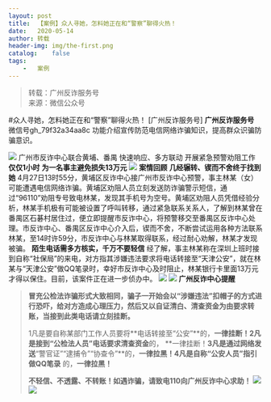 ```yaml
---
layout:	post
title:	【案例】众人寻她，怎料她正在和“警察”聊得火热！
date:	2020-05-14
author:	转载
header-img:	img/the-first.png
catalog:	false
tags:
	-	案例
---
```


<blockquote><p>转载：广州反诈服务号<br>
来源：微信公众号</p></blockquote>

#众人寻她，怎料她正在和“警察”聊得火热！
[广州反诈服务号]
**广州反诈服务号**
微信号gh_79f32a34aa8c
功能介绍宣传防范电信网络诈骗知识，提高群众识骗防骗意识。

![]({{site.baseurl}}/postimg/7F37aSO3cxl6xAQOSPz46cd3HvxcRvygZT318bcPZt8mic9rX7Gjiaic2nZ5QRaCjEibhmuh6Hc3XpEMHj5jWxojWg.gif)
广州市反诈中心联合黄埔、番禺
快速响应、多方联动
开展紧急预警劝阻工作
**仅仅1小时**
**为一名事主避免损失13万元**
![]({{site.baseurl}}/postimg/ldFaBNSkvHhfReibVrfKgxN97qcFx3LVvyyjt1GfHLaqE7wPAcicNCKgOmHHy9U3mdC6sqcXpSZMtt7NQOLxzJxA.png)
**案情回顾**
**几经辗转、锲而不舍终于找到她**
4月27日13时55分，黄埔区反诈中心接广州市反诈中心预警，事主林某（女）可能遭遇电信网络诈骗。黄埔区劝阻人员立刻发送防诈骗警示短信，通过“96110”劝阻专号致电林某，发现其手机号为空号。黄埔区劝阻人员凭借经验分析，林某手机极有可能被设置了呼叫转移，通过紧急联系关系人，了解到林某曾在番禺区石碁村居住过，便立即提醒市反诈中心，将预警移交至番禺区反诈中心处理。市反诈中心、番禺区反诈中心介入后，锲而不舍，不断尝试运用各种方法联系林某，至14时许59分，市反诈中心与林某取得联系，经过耐心劝解，林某才发现被骗。
**陌生电话需多方核实，千万不要轻信**
经了解，事主林某称在深圳上班时接到自称“社保局”的来电，对方指其涉嫌违法要求将电话转接至“天津公安”，就在林某与“天津公安”做QQ笔录时，幸好市反诈中心及时阻止，林某银行卡里面13万元才得以保住。目前，该案件正在进一步侦办中。
![]({{site.baseurl}}/postimg/U80CvqU0rQrBOnSxVXXtOfZqhzsVksggQtK3nqVdibNwqmZP9lyiabx9RywwXa9G8D3qEtibFTzeCJOakCUKZXuPw.jpeg)
![]({{site.baseurl}}/postimg/ldFaBNSkvHhfReibVrfKgxN97qcFx3LVvyyjt1GfHLaqE7wPAcicNCKgOmHHy9U3mdC6sqcXpSZMtt7NQOLxzJxA.png)
**广州反诈中心提醒**
>
>**冒充公检法诈骗形式大致相同，骗子一开始会以“涉嫌违法”扣帽子的方式进行恐吓，给对方造成心理压力，然后又以自证清白、清查资金为由要求转账，当接到此类电话请立刻挂断。**
>
>
>
>
>1凡是要自称某部门工作人员要将**电话转接至“公安”**的，**一律挂断！**2凡是接到“公检法人员”电话要求**清查资金**的，
>**一律挂断！**3凡是通过网络发送**“警官证”“逮捕令”“协查令”**的，**一律拉黑！**4凡是自称“公安人员”指引**做QQ笔录**
>的，**一律拉黑！**
>
>
>
>
>**不轻信、不透露、不转账！如遇诈骗，请致电110向广州反诈中心求助！**
![]({{site.baseurl}}/postimg/7F37aSO3cxl6xAQOSPz46cd3HvxcRvygCdbHCuz4MHOxlklQronTGh3JKqabWtC8mpfpuIc9PRNKCEFU6q96yA.png)
![]({{site.baseurl}}/postimg/7F37aSO3cxkyCm4Y8qK3v8rztf1oktdUrsLUQhsJQ67qGCQ6rLAiba90PB3L8ibJrdFicoHfuNymQ5U8qoS4BDOTg.png)
